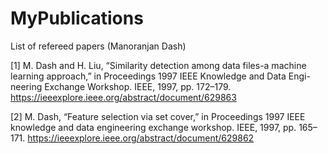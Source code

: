 # MyPublications
List of refereed papers (Manoranjan Dash)


[1]	M. Dash and H. Liu, “Similarity detection among data files-a machine learning approach,” in Proceedings 1997 IEEE Knowledge and Data Engi-neering Exchange Workshop. IEEE, 1997, pp. 172–179. https://ieeexplore.ieee.org/abstract/document/629863


[2]	M. Dash, “Feature selection via set cover,” in Proceedings 1997 IEEE knowledge and data engineering exchange workshop. IEEE, 1997, pp. 165–171. https://ieeexplore.ieee.org/abstract/document/629862


